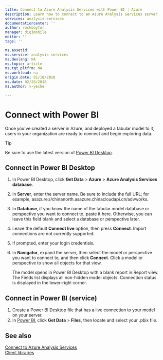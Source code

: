 ```yaml
---
title: Connect to Azure Analysis Services with Power BI | Azure
description: Learn how to connect to an Azure Analysis Services server by using Power BI.
services: analysis-services
documentationcenter: ''
author: rockboyfor
manager: digimobile
editor: ''
tags: ''

ms.assetid: 
ms.service: analysis-services
ms.devlang: NA
ms.topic: article
ms.tgt_pltfrm: NA
ms.workload: na
origin.date: 01/10/2018
ms.date: 02/26/2018
ms.author: v-yeche

---
```

# Connect with Power BI

Once you've created a server in Azure, and deployed a tabular model to it, users in your organization are ready to connect and begin exploring data. 

> [!TIP]
> Be sure to use the latest version of [Power BI Desktop](https://powerbi.microsoft.com/desktop/).
> 
> 

## Connect in Power BI Desktop

1. In Power BI Desktop, click **Get Data** > **Azure** > **Azure Analysis Services database**.

2. In **Server**, enter the server name. Be sure to include the full URL; for example, asazure://chinanorth.asazure.chinacloudapi.cn/advworks.
<!-- Not Available on China East -->

3. In **Database**, if you know the name of the tabular model database or perspective you want to connect to, paste it here. Otherwise, you can leave this field blank and select a database or perspective later.

4. Leave the default **Connect live** option, then press **Connect**. Import connections are not currently supported.

5. If prompted, enter your login credentials. 

6. In **Navigator**, expand the server, then select the model or perspective you want to connect to, and then click **Connect**. Click a model or perspective to show all objects for that view.

    The model opens in Power BI Desktop with a blank report in Report view. The Fields list displays all non-hidden model objects. Connection status is displayed in the lower-right corner.

## Connect in Power BI (service)

1. Create a Power BI Desktop file that has a live connection to your model on your server.
2. In [Power BI](https://powerbi.microsoft.com), click **Get Data** > **Files**, then locate and select your .pbix file.

## See also
[Connect to Azure Analysis Services](analysis-services-connect.md)   
[Client libraries](analysis-services-data-providers.md)

<!--Update_Description: update meta properties, wording update -->